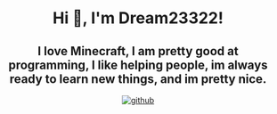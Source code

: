 <h1 align="center">Hi 👋, I'm Dream23322!</h1>
<h2 align="center">I love Minecraft, I am pretty good at programming, I like helping people, im always ready to learn new things, and im pretty nice.</h2>
<div align="center">
<a href="https://github.com/wendellmeset" target="_blank">
<img src=https://img.shields.io/badge/github-%2324292e.svg?&style=for-the-badge&logo=github&logoColor=white alt=github style="margin-bottom: 5px;" />
</a>
